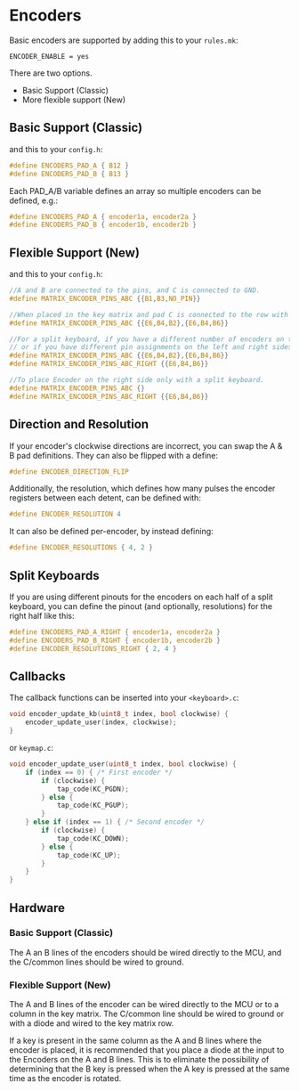 # Encoders

Basic encoders are supported by adding this to your `rules.mk`:

```make
ENCODER_ENABLE = yes
```

There are two options.
* Basic Support (Classic)
* More flexible support (New)

## Basic Support (Classic)

and this to your `config.h`:

```c
#define ENCODERS_PAD_A { B12 }
#define ENCODERS_PAD_B { B13 }
```

Each PAD_A/B variable defines an array so multiple encoders can be defined, e.g.:

```c
#define ENCODERS_PAD_A { encoder1a, encoder2a }
#define ENCODERS_PAD_B { encoder1b, encoder2b }
```

## Flexible Support (New)

and this to your `config.h`:

```c
//A and B are connected to the pins, and C is connected to GND.
#define MATRIX_ENCODER_PINS_ABC {{B1,B3,NO_PIN}}

//When placed in the key matrix and pad C is connected to the row with a diode.
#define MATRIX_ENCODER_PINS_ABC {{E6,B4,B2},{E6,B4,B6}}

//For a split keyboard, if you have a different number of encoders on the left and right sides of the keyboard,
// or if you have different pin assignments on the left and right sides of the keyboard, you can specify like this
#define MATRIX_ENCODER_PINS_ABC {{E6,B4,B2},{E6,B4,B6}}
#define MATRIX_ENCODER_PINS_ABC_RIGHT {{E6,B4,B6}}

//To place Encoder on the right side only with a split keyboard.
#define MATRIX_ENCODER_PINS_ABC {}
#define MATRIX_ENCODER_PINS_ABC_RIGHT {{E6,B4,B6}}
```

## Direction and Resolution

If your encoder's clockwise directions are incorrect, you can swap the A & B pad definitions.  They can also be flipped with a define:

```c
#define ENCODER_DIRECTION_FLIP
```

Additionally, the resolution, which defines how many pulses the encoder registers between each detent, can be defined with:

```c
#define ENCODER_RESOLUTION 4
```

It can also be defined per-encoder, by instead defining:

```c
#define ENCODER_RESOLUTIONS { 4, 2 }
```

## Split Keyboards

If you are using different pinouts for the encoders on each half of a split keyboard, you can define the pinout (and optionally, resolutions) for the right half like this:

```c
#define ENCODERS_PAD_A_RIGHT { encoder1a, encoder2a }
#define ENCODERS_PAD_B_RIGHT { encoder1b, encoder2b }
#define ENCODER_RESOLUTIONS_RIGHT { 2, 4 }
```

## Callbacks

The callback functions can be inserted into your `<keyboard>.c`:

```c
void encoder_update_kb(uint8_t index, bool clockwise) {
    encoder_update_user(index, clockwise);
}
```

or `keymap.c`:

```c
void encoder_update_user(uint8_t index, bool clockwise) {
    if (index == 0) { /* First encoder */
        if (clockwise) {
            tap_code(KC_PGDN);
        } else {
            tap_code(KC_PGUP);
        }
    } else if (index == 1) { /* Second encoder */
        if (clockwise) {
            tap_code(KC_DOWN);
        } else {
            tap_code(KC_UP);
        }
    }
}
```

## Hardware 

### Basic Support (Classic)

The A an B lines of the encoders should be wired directly to the MCU, and the C/common lines should be wired to ground.

### Flexible Support (New)

The A and B lines of the encoder can be wired directly to the MCU or to a column in the key matrix.
The C/common line should be wired to ground or with a diode and wired to the key matrix row.

If a key is present in the same column as the A and B lines where the encoder is placed, it is recommended that you place a diode at the input to the Encoders on the A and B lines.
This is to eliminate the possibility of determining that the B key is pressed when the A key is pressed at the same time as the encoder is rotated.
